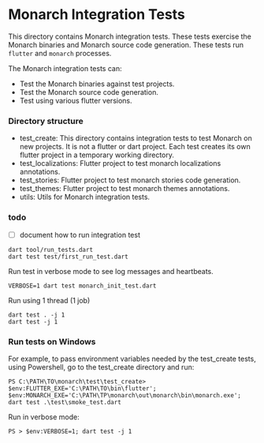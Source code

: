 # Monarch Integration Tests

This directory contains Monarch integration tests. These tests exercise
the Monarch binaries and Monarch source code generation. These tests run `flutter`
and `monarch` processes.

The Monarch integration tests can:
- Test the Monarch binaries against test projects.
- Test the Monarch source code generation.
- Test using various flutter versions.

### Directory structure

- test_create: This directory contains integration tests to test Monarch on new projects. It is not a flutter or dart project. Each test creates its own flutter 
project in a temporary working directory.
- test_localizations: Flutter project to test monarch localizations annotations.
- test_stories: Flutter project to test monarch stories code generation.
- test_themes: Flutter project to test monarch themes annotations.
- utils: Utils for Monarch integration tests.


### todo

- [ ] document how to run integration test
```
dart tool/run_tests.dart
dart test test/first_run_test.dart
```

Run test in verbose mode to see log messages and heartbeats.
```
VERBOSE=1 dart test monarch_init_test.dart
```

Run using 1 thread (1 job)
```
dart test . -j 1
dart test -j 1
```

### Run tests on Windows 
For example, to pass environment variables needed by the test_create tests,
using Powershell, go to the test_create directory and run:
```
PS C:\PATH\TO\monarch\test\test_create> $env:FLUTTER_EXE='C:\PATH\TO\bin\flutter'; $env:MONARCH_EXE='C:\PATH\TP\monarch\out\monarch\bin\monarch.exe'; dart test .\test\smoke_test.dart
```

Run in verbose mode:
```
PS > $env:VERBOSE=1; dart test -j 1
```

